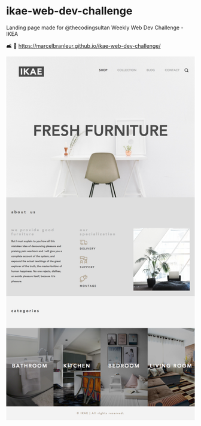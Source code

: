 # ikae-web-dev-challenge

Landing page made for @thecodingsultan Weekly Web Dev Challenge - IKEA 

🛋 🛒 https://marcelbranleur.github.io/ikae-web-dev-challenge/ 

![Screenshot](screenshot.png)
